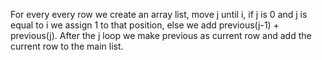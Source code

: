 For every every row we create an array list, move j until i, if j is 0 and j is equal to i we assign 1 to that position, else we add previous(j-1) + previous(j). After the j loop we make previous as current row and add the current row to the main list.
